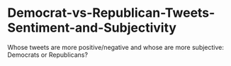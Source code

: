 # Democrat-vs-Republican-Tweets-Sentiment-and-Subjectivity
Whose tweets are more positive/negative and whose are more subjective: Democrats or Republicans?
